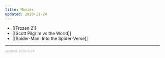 ```yaml
---
title: Movies
updated: 2020-11-24
---
```


- [[Frozen 2]]
- [[Scott Pilgrim vs the World]]
- [[Spider-Man: Into the Spider-Verse]]

---

<sup><sub><font color="#a6a6a6">updated: 2020-11-24</font></sub></sup>

[//begin]: # "Autogenerated link references for markdown compatibility"
[frozen-2]: frozen-2 "Frozen 2"
[scott-pilgrim-vs-the-world]: scott-pilgrim-vs-the-world "Scott Pilgrim Vs the World"
[//end]: # "Autogenerated link references"